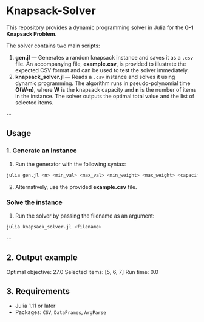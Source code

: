 # Knapsack-Solver

This repository provides a dynamic programming solver in Julia for the **0-1 Knapsack Problem**.

The solver contains two main scripts:

1. **gen.jl** — Generates a random knapsack instance and saves it as a `.csv` file. An accompanying file, **example.csv**, is provided to illustrate the expected CSV format and can be used to test the solver immediately. 
2. **knapsack_solver.jl** — Reads a `.csv` instance and solves it using dynamic programming. The algorithm runs in pseudo-polynomial time **O(W·n)**, where **W** is the knapsack capacity and **n** is the number of items in the instance. The solver outputs the optimal total value and the list of selected items.

-- 

## Usage 

### 1. Generate an Instance

1. Run the generator with the following syntax:

```bash
julia gen.jl <n> <min_val> <max_val> <min_weight> <max_weight> <capacity> <filename>
```

2. Alternatively, use the provided **example.csv** file. 

### Solve the instance 

1. Run the solver by passing the filename as an argument: 

```bash
julia knapsack_solver.jl <filename>
```

--

## 2. Output example

Optimal objective: 27.0
Selected items: [5, 6, 7]
Run time: 0.0 

## 3. Requirements

- Julia 1.11 or later  
- Packages: `CSV`, `DataFrames`, `ArgParse`